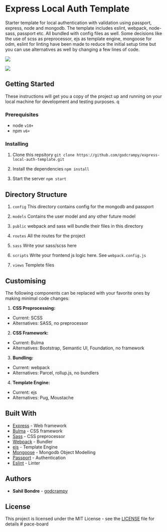 # Express Local Auth Template

Starter template for local authentication with validation using passport, express, node and mongodb. The template includes eslint, webpack, node-sass, passport etc. All bundled with config files as well. Some decisions like the use of scss as preprocessor, ejs as template engine, mongoose for odm, eslint for linting have been made to reduce the initial setup time but you can use alternatives as well by changing a few lines of code.

![](https://github.com/godcrampy/Express-Local-Auth-Template/blob/master/assets/demo-ss-1.png)

![](https://github.com/godcrampy/Express-Local-Auth-Template/blob/master/assets/demo-ss-2.png)

## Getting Started

These instructions will get you a copy of the project up and running on your local machine for development and testing purposes.
q
### Prerequisites

- node `v10+`
- npm `v6+`

### Installing

1. Clone this repsitory
   `git clone https://github.com/godcrampy/express-local-auth-template.git`

2. Install the dependencies
   `npm install`

3. Start the server
   `npm start`

## Directory Structure

1. `config`
   This directory contains config for the mongodb and passport

2. `models`
   Contains the user model and any other future model

3. `public`
   webpack and sass will bundle their files in this directory

4. `routes`
   All the routes for the project

5. `sass`
   Write your sass/scss here

6. `scripts`
   Write your frontend js logic here. See `webpack.config.js`

7. `views`
   Templete files

## Customising

The following components can be replaced with your favorite ones by making minimal code changes:

1. **CSS Preprocessing:**

- Current: SCSS
- Alternatives: SASS, no preprocessor

2. **CSS Framework:**

- Current: Bulma
- Alternatives: Bootstrap, Semantic UI, Foundation, no framework

3. **Bundling:**

- Current: webpack
- Alternatives: Parcel, rollup.js, no bundlers

4. **Template Engine:**

- Current: ejs
- Alternatives: Pug, Moustache

## Built With

- [Express](https://expressjs.com/) - Web framework
- [Bulma](https://bulma.io/) - CSS framework
- [Sass](https://sass-lang.com/) - CSS preprocessor
- [Webpack](https://webpack.js.org/) - Bundler
- [ejs](https://ejs.co/) - Template Engine
- [Mongoose](https://mongoosejs.com/) - Mongodb Object Modelling
- [Passport](http://www.passportjs.org/) - Authentication
- [Eslint](https://eslint.org/) - Linter

## Authors

- **Sahil Bondre** - [godcrampy](https://github.com/godcrampy)

## License

This project is licensed under the MIT License - see the [LICENSE](https://github.com/godcrampy/Express-Local-Auth-Template/blob/master/LICENSE) file for details
#   p a c e - b o a r d  
 
